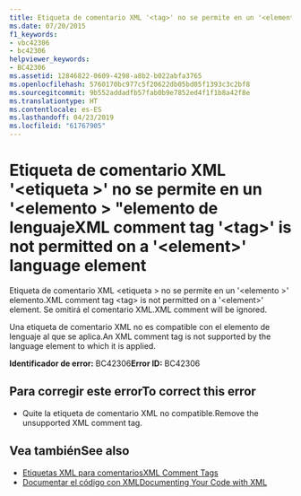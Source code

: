 ```yaml
---
title: Etiqueta de comentario XML '<tag>' no se permite en un '<element>"elemento de lenguaje
ms.date: 07/20/2015
f1_keywords:
- vbc42306
- bc42306
helpviewer_keywords:
- BC42306
ms.assetid: 12846822-0609-4298-a8b2-b022abfa3765
ms.openlocfilehash: 5760170bc977c5f20622db05bd05f1393c3c2bf8
ms.sourcegitcommit: 9b552addadfb57fab0b9e7852ed4f1f1b8a42f8e
ms.translationtype: HT
ms.contentlocale: es-ES
ms.lasthandoff: 04/23/2019
ms.locfileid: "61767905"
---
```

# <a name="xml-comment-tag-tag-is-not-permitted-on-a-element-language-element"></a><span data-ttu-id="5cdc4-102">Etiqueta de comentario XML '\<etiqueta >' no se permite en un '\<elemento > "elemento de lenguaje</span><span class="sxs-lookup"><span data-stu-id="5cdc4-102">XML comment tag '\<tag>' is not permitted on a '\<element>' language element</span></span>
<span data-ttu-id="5cdc4-103">Etiqueta de comentario XML \<etiqueta > no se permite en un '\<elemento >' elemento.</span><span class="sxs-lookup"><span data-stu-id="5cdc4-103">XML comment tag \<tag> is not permitted on a '\<element>' element.</span></span> <span data-ttu-id="5cdc4-104">Se omitirá el comentario XML.</span><span class="sxs-lookup"><span data-stu-id="5cdc4-104">XML comment will be ignored.</span></span>  
  
 <span data-ttu-id="5cdc4-105">Una etiqueta de comentario XML no es compatible con el elemento de lenguaje al que se aplica.</span><span class="sxs-lookup"><span data-stu-id="5cdc4-105">An XML comment tag is not supported by the language element to which it is applied.</span></span>  
  
 <span data-ttu-id="5cdc4-106">**Identificador de error:** BC42306</span><span class="sxs-lookup"><span data-stu-id="5cdc4-106">**Error ID:** BC42306</span></span>  
  
## <a name="to-correct-this-error"></a><span data-ttu-id="5cdc4-107">Para corregir este error</span><span class="sxs-lookup"><span data-stu-id="5cdc4-107">To correct this error</span></span>  
  
- <span data-ttu-id="5cdc4-108">Quite la etiqueta de comentario XML no compatible.</span><span class="sxs-lookup"><span data-stu-id="5cdc4-108">Remove the unsupported XML comment tag.</span></span>  
  
## <a name="see-also"></a><span data-ttu-id="5cdc4-109">Vea también</span><span class="sxs-lookup"><span data-stu-id="5cdc4-109">See also</span></span>

- [<span data-ttu-id="5cdc4-110">Etiquetas XML para comentarios</span><span class="sxs-lookup"><span data-stu-id="5cdc4-110">XML Comment Tags</span></span>](../../visual-basic/language-reference/xmldoc/index.md)
- [<span data-ttu-id="5cdc4-111">Documentar el código con XML</span><span class="sxs-lookup"><span data-stu-id="5cdc4-111">Documenting Your Code with XML</span></span>](../../visual-basic/programming-guide/program-structure/documenting-your-code-with-xml.md)
